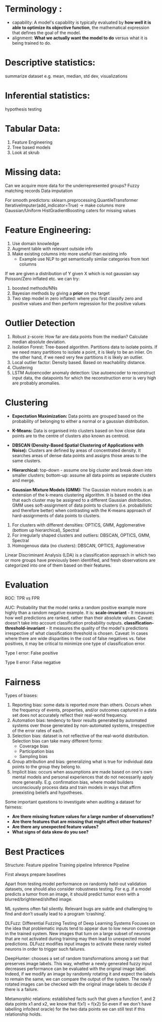 # Terminology :
- capability: A model's capability is typically evaluated by **how well it is able to optimize its objective function**, the mathematical expression that defines the goal of the model.
- alignment: **What we actually want the model to do** versus what it is being trained to do.

# Descriptive statistics:
summarize dataset e.g. mean, median, std dev, visualizations

# Inferential statistics:
hypothesis testing

# Tabular Data:
1. Feature Engineering
2. Tree based models
3. Look at skrub


# Missing data:
Can we acquire more data for the underrepresented groups?
Fuzzy matching records
Data imputation

For smooth predictors:
sklearn.preprocessing.QuantileTransformer
IterativeImputer(add_indicator=True) -> make columns more Gaussian/Uniform
HistGradientBoosting caters for missing values

# Feature Engineering:
1. Use domain knowledge
2. Augment table with relevant outside info
3. Make existing columns into more useful than existing info
   - Example use NLP to get semantically similar categories from text columns 

If we are given a distribution of Y given X which is not gaussian say Poisson/Zero inflated etc. we can try:
1. boosted methods/NNs
2. Bayesian methods by giving a **prior** on the target
3. Two step model in zero inflated: where you first classify zero and positive values and then perform regression for the positive values

# Outlier Detection
1. Robust z-score: How far are data points from the median? Calculate median absolute deviation.
2. Isolation Forest: Tree-based algorithm. Partitions data to isolate points. If we need many partitions to isolate a point, it is likely to be an inlier. On the other hand, if we need very few partitions it is likely an outlier.
3. Local outlier factor: Density based. Based on reachability distance.
4. Clustering
5. LSTM Autoencoder anomaly detection: Use autoencoder to reconstruct input data, the datapoints for which the reconstruction error is very high are probably anomalies. 
# Clustering
- **Expectation Maximization:**  Data points are grouped based on the probability of belonging to either a normal or a gaussian distribution.

- **K-Means:** Data is organised into clusters based on how close data points are to the centre of clusters also known as centroid.

- **DBSCAN (Density-Based Spatial Clustering of Applications with Noise):** Clusters are defined by areas of concentrated density. It searches areas of dense data points and assigns those areas to the same clusters.

- **Hierarchical:** top-down - assume one big cluster and break down into smaller clusters; bottom-up: assume all data points as separate clusters and merge. 

- **Gaussian Mixture Models (GMM):** The Gaussian mixture models is an extension of the k-means clustering algorithm. It is based on the idea that each cluster may be assigned to a different Gaussian distribution. GMM uses soft-assignment of data points to clusters (i.e. probabilistic and therefore better) when contrasting with the K-means approach of hard-assignments of data points to clusters.

1. For clusters with different densities: OPTICS, GMM, Agglomerative (bottom up hierarchical), Spectral
2. For irregularly shaped clusters and outliers: DBSCAN, OPTICS,  GMM, Spectral
3. Homogenous data (no clusters): DBSCAN, OPTICS, Agglomerative

Linear Discriminant Analysis (LDA) is a classification approach in which two or more groups have previously been identified, and fresh observations are categorized into one of them based on their features.
# Evaluation
ROC:
 TPR vs FPR

AUC: 
	Probability that the model ranks a random positive example more highly than a random negative example.
	It is:
	**scale-invariant** - It measures how well predictions are ranked, rather than their absolute values. Caveat: doesn't take into account classification probability outputs.
	**classification-threshold-invariant** - It measures the quality of the model's predictions irrespective of what classification threshold is chosen. Caveat: In cases where there are wide disparities in the cost of false negatives vs. false positives, it may be critical to minimize one type of classification error.


Type I error: False positive

Type II error: False negative

# Fairness

Types of biases:
1. Reporting bias: some data is reported more than others. Occurs when the frequency of events, properties, and/or outcomes captured in a data set does not accurately reflect their real-world frequency.
2. Automation bias: tendency to favor results generated by automated systems over those generated by non-automated systems, irrespective of the error rates of each.
3. Selection bias: dataset is not reflective of the real-world distribution. Selection bias can take many different forms:
	- Coverage bias
	- Participation bias
	- Sampling bias
4. Group attribution and bias: generalizing what is true for individual data points to the group they belong to.
5. Implicit bias: occurs when assumptions are made based on one's own mental models and personal experiences that do not necessarily apply more generally. E.g. confirmation bias, where model builders unconsciously process data and train models in ways that affirm preexisting beliefs and hypotheses.

Some important questions to investigate when auditing a dataset for fairness:
- **Are there missing feature values for a large number of observations?**
- **Are there features that are missing that might affect other features?**
- **Are there any unexpected feature values?**
- **What signs of data skew do you see?**

# Best Practices
Structure:
Feature pipeline
Training pipeline
Inference Pipeline

First always prepare baselines

Apart from testing model performance on randomly held-out validation datasets, one should also consider robustness testing.
For e.g. if a model predicts a tumor from an image, it should predict tumor even with a blurred/brightened/shifted image.

ML systems often fail silently. Relevant bugs are subtle and challenging to find and don’t usually lead to a program ‘crashing’.

DLFuzz: Differential Fuzzing Testing of Deep Learning Systems
Focuses on the idea that problematic inputs tend to appear due to low neuron coverage in the trained system. New images that turn on a large subset of neurons that are not activated during training may then lead to unexpected model predictions. DLFuzz modifies input images to activate these rarely visited neurons in order to trigger such failures.

DeepHunter: chooses a set of random transformations among a set that preserves image labels. This way, whether a newly generated fuzzy input decreases performance can be evaluated with the original image label. Indeed, if we modify an image by randomly rotating it and expect the labels to remain the same, we can compare the output of the system. The newly rotated images can be checked with the original image labels to decide if there is a failure.

Metamorphic relations: established facts such that given a function f, and 2 data points x1 and x2, we know that
f(x1) = f(x2)
So even if we don't have labelling info(test oracle) for the two data points we can still test if this relationship holds.